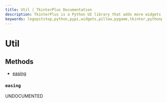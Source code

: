 ```yaml
---
title: Util | TkinterPlus Documentation
description: TkinterPlus is a Python UI library that adds more widgets to Tkinter
keywords: legopitstop,python,pypi,widgets,pillow,pygame,tkinter,pythonpackage
---
```


# Util

## Methods

- [easing](#easing)

### `easing`

UNDOCUMENTED
